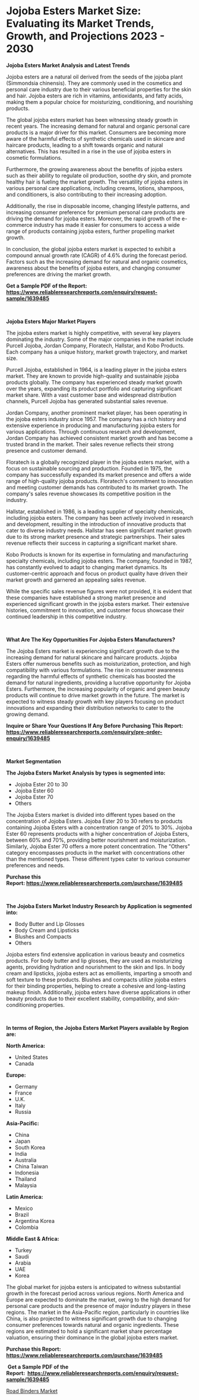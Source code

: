 <p><h1>Jojoba Esters Market Size: Evaluating its Market Trends, Growth, and Projections 2023 - 2030</h1></p><p><strong>Jojoba Esters Market Analysis and Latest Trends</strong></p>
<p><p>Jojoba esters are a natural oil derived from the seeds of the jojoba plant (Simmondsia chinensis). They are commonly used in the cosmetics and personal care industry due to their various beneficial properties for the skin and hair. Jojoba esters are rich in vitamins, antioxidants, and fatty acids, making them a popular choice for moisturizing, conditioning, and nourishing products.</p><p>The global jojoba esters market has been witnessing steady growth in recent years. The increasing demand for natural and organic personal care products is a major driver for this market. Consumers are becoming more aware of the harmful effects of synthetic chemicals used in skincare and haircare products, leading to a shift towards organic and natural alternatives. This has resulted in a rise in the use of jojoba esters in cosmetic formulations.</p><p>Furthermore, the growing awareness about the benefits of jojoba esters such as their ability to regulate oil production, soothe dry skin, and promote healthy hair is fueling the market growth. The versatility of jojoba esters in various personal care applications, including creams, lotions, shampoos, and conditioners, is also contributing to their increasing adoption.</p><p>Additionally, the rise in disposable income, changing lifestyle patterns, and increasing consumer preference for premium personal care products are driving the demand for jojoba esters. Moreover, the rapid growth of the e-commerce industry has made it easier for consumers to access a wide range of products containing jojoba esters, further propelling market growth.</p><p>In conclusion, the global jojoba esters market is expected to exhibit a compound annual growth rate (CAGR) of 4.6% during the forecast period. Factors such as the increasing demand for natural and organic cosmetics, awareness about the benefits of jojoba esters, and changing consumer preferences are driving the market growth.</p></p>
<p><strong>Get a Sample PDF of the Report:&nbsp; <a href="https://www.reliableresearchreports.com/enquiry/request-sample/1639485">https://www.reliableresearchreports.com/enquiry/request-sample/1639485</a></strong></p>
<p>&nbsp;</p>
<p><strong>Jojoba Esters Major Market Players</strong></p>
<p><p>The jojoba esters market is highly competitive, with several key players dominating the industry. Some of the major companies in the market include Purcell Jojoba, Jordan Company, Floratech, Hallstar, and Kobo Products. Each company has a unique history, market growth trajectory, and market size.</p><p>Purcell Jojoba, established in 1964, is a leading player in the jojoba esters market. They are known to provide high-quality and sustainable jojoba products globally. The company has experienced steady market growth over the years, expanding its product portfolio and capturing significant market share. With a vast customer base and widespread distribution channels, Purcell Jojoba has generated substantial sales revenue.</p><p>Jordan Company, another prominent market player, has been operating in the jojoba esters industry since 1957. The company has a rich history and extensive experience in producing and manufacturing jojoba esters for various applications. Through continuous research and development, Jordan Company has achieved consistent market growth and has become a trusted brand in the market. Their sales revenue reflects their strong presence and customer demand.</p><p>Floratech is a globally recognized player in the jojoba esters market, with a focus on sustainable sourcing and production. Founded in 1975, the company has successfully expanded its market presence and offers a wide range of high-quality jojoba products. Floratech's commitment to innovation and meeting customer demands has contributed to its market growth. The company's sales revenue showcases its competitive position in the industry.</p><p>Hallstar, established in 1986, is a leading supplier of specialty chemicals, including jojoba esters. The company has been actively involved in research and development, resulting in the introduction of innovative products that cater to diverse industry needs. Hallstar has seen significant market growth due to its strong market presence and strategic partnerships. Their sales revenue reflects their success in capturing a significant market share.</p><p>Kobo Products is known for its expertise in formulating and manufacturing specialty chemicals, including jojoba esters. The company, founded in 1987, has constantly evolved to adapt to changing market dynamics. Its customer-centric approach and focus on product quality have driven their market growth and garnered an appealing sales revenue.</p><p>While the specific sales revenue figures were not provided, it is evident that these companies have established a strong market presence and experienced significant growth in the jojoba esters market. Their extensive histories, commitment to innovation, and customer focus showcase their continued leadership in this competitive industry.</p></p>
<p>&nbsp;</p>
<p><strong>What Are The Key Opportunities For Jojoba Esters Manufacturers?</strong></p>
<p><p>The Jojoba Esters market is experiencing significant growth due to the increasing demand for natural skincare and haircare products. Jojoba Esters offer numerous benefits such as moisturization, protection, and high compatibility with various formulations. The rise in consumer awareness regarding the harmful effects of synthetic chemicals has boosted the demand for natural ingredients, providing a lucrative opportunity for Jojoba Esters. Furthermore, the increasing popularity of organic and green beauty products will continue to drive market growth in the future. The market is expected to witness steady growth with key players focusing on product innovations and expanding their distribution networks to cater to the growing demand.</p></p>
<p><strong>Inquire or Share Your Questions If Any Before Purchasing This Report: <a href="https://www.reliableresearchreports.com/enquiry/pre-order-enquiry/1639485">https://www.reliableresearchreports.com/enquiry/pre-order-enquiry/1639485</a></strong></p>
<p>&nbsp;</p>
<p><strong>Market Segmentation</strong></p>
<p><strong>The Jojoba Esters Market Analysis by types is segmented into:</strong></p>
<p><ul><li>Jojoba Ester 20 to 30</li><li>Jojoba Ester 60</li><li>Jojoba Ester 70</li><li>Others</li></ul></p>
<p><p>The Jojoba Esters market is divided into different types based on the concentration of Jojoba Esters. Jojoba Ester 20 to 30 refers to products containing Jojoba Esters with a concentration range of 20% to 30%. Jojoba Ester 60 represents products with a higher concentration of Jojoba Esters, between 60% and 70%, providing better nourishment and moisturization. Similarly, Jojoba Ester 70 offers a more potent concentration. The "Others" category encompasses products in the market with concentrations other than the mentioned types. These different types cater to various consumer preferences and needs.</p></p>
<p><strong>Purchase this Report:&nbsp;<a href="https://www.reliableresearchreports.com/purchase/1639485">https://www.reliableresearchreports.com/purchase/1639485</a></strong></p>
<p>&nbsp;</p>
<p><strong>The Jojoba Esters Market Industry Research by Application is segmented into:</strong></p>
<p><ul><li>Body Butter and Lip Glosses</li><li>Body Cream and Lipsticks</li><li>Blushes and Compacts</li><li>Others</li></ul></p>
<p><p>Jojoba esters find extensive application in various beauty and cosmetics products. For body butter and lip glosses, they are used as moisturizing agents, providing hydration and nourishment to the skin and lips. In body cream and lipsticks, jojoba esters act as emollients, imparting a smooth and soft texture to these products. Blushes and compacts utilize jojoba esters for their binding properties, helping to create a cohesive and long-lasting makeup finish. Additionally, jojoba esters have diverse applications in other beauty products due to their excellent stability, compatibility, and skin-conditioning properties.</p></p>
<p>&nbsp;</p>
<p><strong>In terms of Region, the Jojoba Esters Market Players available by Region are:</strong></p>
<p>
    <p> <strong> North America: </strong>
        <ul>
            <li>United States</li>
            <li>Canada</li>
        </ul>
        </p> 
    <p> <strong> Europe: </strong>
        <ul>
            <li>Germany</li>
            <li>France</li>
            <li>U.K.</li>
            <li>Italy</li>
            <li>Russia</li>
        </ul>
        </p> 
    <p> <strong> Asia-Pacific: </strong>
        <ul>
            <li>China</li>
            <li>Japan</li>
            <li>South Korea</li>
            <li>India</li>
            <li>Australia</li>
            <li>China Taiwan</li>
            <li>Indonesia</li>
            <li>Thailand</li>
            <li>Malaysia</li>
        </ul>
        </p> 
    <p> <strong> Latin America: </strong>
        <ul>
            <li>Mexico</li>
            <li>Brazil</li>
            <li>Argentina Korea</li>
            <li>Colombia</li>
        </ul>
        </p> 
    <p> <strong> Middle East & Africa: </strong>
        <ul>
            <li>Turkey</li>
            <li>Saudi</li>
            <li>Arabia</li>
            <li>UAE</li>
            <li>Korea</li>
        </ul>
    </p>
    </p>
<p><p>The global market for jojoba esters is anticipated to witness substantial growth in the forecast period across various regions. North America and Europe are expected to dominate the market, owing to the high demand for personal care products and the presence of major industry players in these regions. The market in the Asia-Pacific region, particularly in countries like China, is also projected to witness significant growth due to changing consumer preferences towards natural and organic ingredients. These regions are estimated to hold a significant market share percentage valuation, ensuring their dominance in the global jojoba esters market.</p></p>
<p><strong>Purchase this Report: <a href="https://www.reliableresearchreports.com/purchase/1639485">https://www.reliableresearchreports.com/purchase/1639485</a></strong></p>
<p>&nbsp;<strong>Get a Sample PDF of the Report:&nbsp;&nbsp;<a href="https://www.reliableresearchreports.com/enquiry/request-sample/1639485">https://www.reliableresearchreports.com/enquiry/request-sample/1639485</a></strong></p>
<p><strong></strong></p>
<p><p><a href="https://github.com/GroverBarry/Market-Research-Report-List-2/blob/main/road-binders-market.md">Road Binders Market</a></p></p>